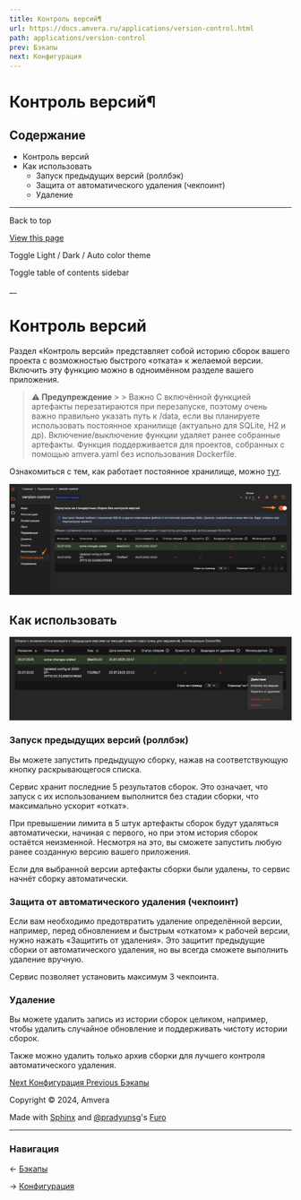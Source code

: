 ```yaml
---
title: Контроль версий¶
url: https://docs.amvera.ru/applications/version-control.html
path: applications/version-control
prev: Бэкапы
next: Конфигурация
---
```


# Контроль версий¶

## Содержание

- Контроль версий
- Как использовать
  - Запуск предыдущих версий (роллбэк)
  - Защита от автоматического удаления (чекпоинт)
  - Удаление

---

Back to top

[ View this page ](<../_sources/applications/version-control.md.txt> "View this page")

Toggle Light / Dark / Auto color theme

Toggle table of contents sidebar

__

# Контроль версий

Раздел «Контроль версий» представляет собой историю сборок вашего проекта с возможностью быстрого «отката» к желаемой версии. Включить эту функцию можно в одноимённом разделе вашего приложения.

> **⚠️ Предупреждение** > > Важно С включённой функцией артефакты перезатираются при перезапуске, поэтому очень важно правильно указать путь к /data, если вы планируете использовать постоянное хранилище (актуально для SQLite, H2 и др). Включение/выключение функции удаляет ранее собранные артефакты. Функция поддерживается для проектов, собранных с помощью amvera.yaml без использования Dockerfile. 

Ознакомиться с тем, как работает постоянное хранилище, можно [тут](<storage.html#data>).

![main](images/main.png)

## Как использовать

![actions](images/actions.png)

### Запуск предыдущих версий (роллбэк)

Вы можете запустить предыдущую сборку, нажав на соответствующую кнопку раскрывающегося списка.

Сервис хранит последние 5 результатов сборок. Это означает, что запуск с их использованием выполнится без стадии сборки, что максимально ускорит «откат».

При превышении лимита в 5 штук артефакты сборок будут удаляться автоматически, начиная с первого, но при этом история сборок остаётся неизменной. Несмотря на это, вы сможете запустить любую ранее созданную версию вашего приложения.

Если для выбранной версии артефакты сборки были удалены, то сервис начнёт сборку автоматически.

### Защита от автоматического удаления (чекпоинт)

Если вам необходимо предотвратить удаление определённой версии, например, перед обновлением и быстрым «откатом» к рабочей версии, нужно нажать «Защитить от удаления». Это защитит предыдущие сборки от автоматического удаления, но вы всегда сможете выполнить удаление вручную.

Сервис позволяет установить максимум 3 чекпоинта.

### Удаление

Вы можете удалить запись из истории сборок целиком, например, чтобы удалить случайное обновление и поддерживать чистоту истории сборок.

Также можно удалить только архив сборки для лучшего контроля автоматического удаления.

[ Next Конфигурация ](<configuration.html>) [ Previous Бэкапы ](<backups.html>)

Copyright © 2024, Amvera 

Made with [Sphinx](<https://www.sphinx-doc.org/>) and [@pradyunsg](<https://pradyunsg.me>)'s [Furo](<https://github.com/pradyunsg/furo>)


---

### Навигация

← [Бэкапы](backups.md)

→ [Конфигурация](configuration.md)
